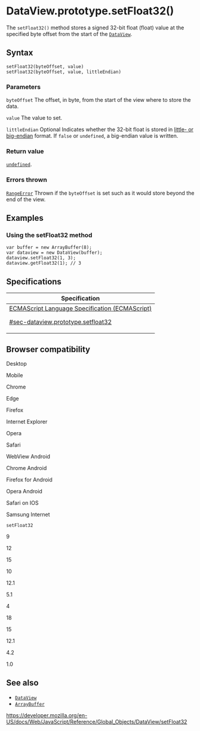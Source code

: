 # DataView.prototype.setFloat32()

The `setFloat32()` method stores a signed 32-bit float (float) value at the specified byte offset from the start of the [`DataView`](../dataview).

## Syntax

    setFloat32(byteOffset, value)
    setFloat32(byteOffset, value, littleEndian)

### Parameters

`byteOffset`
The offset, in byte, from the start of the view where to store the data.

`value`
The value to set.

`littleEndian`
<span class="badge inline optional">Optional</span> Indicates whether the 32-bit float is stored in [little- or big-endian](https://developer.mozilla.org/en-US/docs/Glossary/Endianness) format. If `false` or `undefined`, a big-endian value is written.

### Return value

[`undefined`](../undefined).

### Errors thrown

[`RangeError`](../rangeerror)
Thrown if the `byteOffset` is set such as it would store beyond the end of the view.

## Examples

### Using the setFloat32 method

    var buffer = new ArrayBuffer(8);
    var dataview = new DataView(buffer);
    dataview.setFloat32(1, 3);
    dataview.getFloat32(1); // 3

## Specifications

<table>
<thead>
<tr class="header">
<th>Specification</th>
</tr>
</thead>
<tbody>
<tr class="odd">
<td>
<a href="https://tc39.es/ecma262/#sec-dataview.prototype.setfloat32">ECMAScript Language Specification (ECMAScript)
<br/>

<span class="small">#sec-dataview.prototype.setfloat32</span>
</a>
</td>
</tr>
</tbody>
</table>

## Browser compatibility

Desktop

Mobile

Chrome

Edge

Firefox

Internet Explorer

Opera

Safari

WebView Android

Chrome Android

Firefox for Android

Opera Android

Safari on IOS

Samsung Internet

`setFloat32`

9

12

15

10

12.1

5.1

4

18

15

12.1

4.2

1.0

## See also

-   [`DataView`](../dataview)
-   [`ArrayBuffer`](../arraybuffer)

<a href="https://developer.mozilla.org/en-US/docs/Web/JavaScript/Reference/Global_Objects/DataView/setFloat32" class="_attribution-link">https://developer.mozilla.org/en-US/docs/Web/JavaScript/Reference/Global_Objects/DataView/setFloat32</a>
